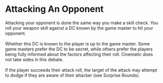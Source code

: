 # Attacking An Opponent

Attacking your opponent is done the same way you make a skill check. You roll your weapon skill against a DC known by the game master to hit your opponent.\
\
Whether this DC is known to the player is up to the game master. Some game masters prefer the DC to be secret, while others prefer the players being fully informed about the factors affecting their roll. Cinematic does not take sides in this debate.\
\
If the player succeeds their attack roll, the target of the attack may attempt to dodge if they are aware of their attacker (see Surprise Rounds).
